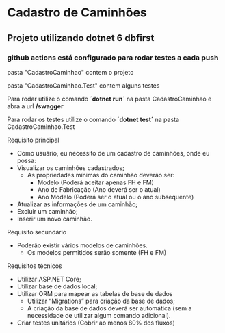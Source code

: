 # Cadastro de Caminhões

## Projeto utilizando dotnet 6 dbfirst

### github actions está configurado para rodar testes a cada push

pasta "CadastroCaminhao" contem o projeto

pasta "CadastroCaminhao.Test" contem alguns testes

Para rodar utilize o comando **´dotnet run´** na pasta CadastroCaminhao e abra a url **/swagger**

Para rodar os testes utilize o comando **´dotnet test´** na pasta CadastroCaminhao.Test

Requisito principal

- Como usuário, eu necessito de um cadastro de caminhões, onde eu possa:
- Visualizar os caminhões cadastrados;
  - As propriedades mínimas do caminhão deverão ser:
    - Modelo (Poderá aceitar apenas FH e FM)
    - Ano de Fabricação (Ano deverá ser o atual)
    - Ano Modelo (Poderá ser o atual ou o ano subsequente)
- Atualizar as informações de um caminhão;
- Excluir um caminhão;
- Inserir um novo caminhão.

Requisito secundário

- Poderão existir vários modelos de caminhões.
  - Os modelos permitidos serão somente (FH e FM)

Requisitos técnicos

- Utilizar ASP.NET Core;
- Utilizar base de dados local;
- Utilizar ORM para mapear as tabelas de base de dados
  - Utilizar “Migrations” para criação da base de dados;
  - A criação da base de dados deverá ser automática (sem a necessidade de utilizar algum comando adicional).
- Criar testes unitários (Cobrir ao menos 80% dos fluxos)
